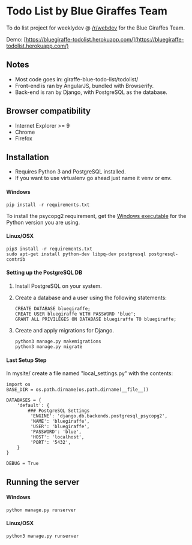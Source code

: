 # Todo List by Blue Giraffes Team
To do list project for weeklydev @ [/r/webdev](https://www.reddit.com/r/webdev/) for the Blue Giraffes Team.

Demo: [https://bluegiraffe-todolist.herokuapp.com/](https://bluegiraffe-todolist.herokuapp.com/)

## Notes
* Most code goes in: giraffe-blue-todo-list/todolist/
* Front-end is ran by AngularJS, bundled with Browserify.
* Back-end is ran by Django, with PostgreSQL as the database.

## Browser compatibility
* Internet Explorer >= 9
* Chrome
* Firefox

## Installation
* Requires Python 3 and PostgreSQL installed.
* If you want to use virtualenv go ahead just name it venv or env.

#### Windows
```
pip install -r requirements.txt
```

To install the psycopg2 requirement, get the [Windows executable](http://www.stickpeople.com/projects/python/win-psycopg/) for the Python version you are using.

#### Linux/OSX
```
pip3 install -r requirements.txt
sudo apt-get install python-dev libpq-dev postgresql postgresql-contrib
```

#### Setting up the PostgreSQL DB
1. Install PostgreSQL on your system.
2. Create a database and a user using the following statements:
    ```
    CREATE DATABASE bluegiraffe;
    CREATE USER bluegiraffe WITH PASSWORD 'blue';
    GRANT ALL PRIVILEGES ON DATABASE bluegiraffe TO bluegiraffe;
    ```

3. Create and apply migrations for Django.
    ```
    python3 manage.py makemigrations
    python3 manage.py migrate
    ```

#### Last Setup Step
In mysite/ create a file named "local_settings.py" with the contents:
```
import os
BASE_DIR = os.path.dirname(os.path.dirname(__file__))

DATABASES = {
    'default': {
        ### PostgreSQL Settings
         'ENGINE': 'django.db.backends.postgresql_psycopg2',
         'NAME': 'bluegiraffe',
         'USER': 'bluegiraffe',
         'PASSWORD': 'blue',
         'HOST': 'localhost',
         'PORT': '5432',
    }
}

DEBUG = True
```

## Running the server
#### Windows
```
python manage.py runserver
```

#### Linux/OSX
```
python3 manage.py runserver
```
